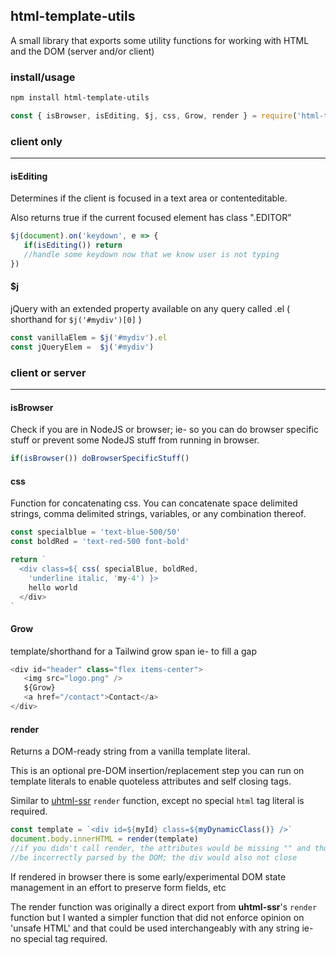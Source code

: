 ## html-template-utils 


A small library that exports some utility functions for
working with HTML and the DOM (server and/or client) 

### install/usage

```bash
npm install html-template-utils
```

```js
const { isBrowser, isEditing, $j, css, Grow, render } = require('html-template-utils') 
```

### client only
--------------------

#### isEditing

Determines if the client is focused in a text area or contenteditable. 

Also returns true if the current focused element has class ".EDITOR" 

```js
$j(document).on('keydown', e => {
   if(isEditing()) return 
   //handle some keydown now that we know user is not typing
})
```


#### $j 

jQuery with an extended property available on any query called .el 
( shorthand for `$j('#mydiv')[0]` ) 

```js
const vanillaElem = $j('#mydiv').el 
const jQueryElem =  $j('#mydiv')
```


### client or server
--------------------

#### isBrowser

Check if you are in NodeJS or browser; ie- so you can do browser 
specific stuff or prevent some NodeJS stuff from running in browser.

```js
if(isBrowser()) doBrowserSpecificStuff()
```


#### css 

Function for concatenating css. You can concatenate space delimited strings, comma delimited strings, variables, or any combination thereof. 

```js
const specialblue = 'text-blue-500/50' 
const boldRed = 'text-red-500 font-bold' 

return `
  <div class=${ css( specialBlue, boldRed, 
    'underline italic, 'my-4') }> 
    hello world 
  </div> 
`

```

#### Grow 

template/shorthand for a Tailwind grow span ie- to fill a gap

```js
<div id="header" class="flex items-center"> 
   <img src="logo.png" /> 
   ${Grow}
   <a href="/contact">Contact</a>
</div> 
```


#### render

Returns a DOM-ready string from a vanilla template literal.  

This is an optional pre-DOM insertion/replacement step you can run on template literals to enable quoteless attributes and self closing tags. 

Similar to [uhtml-ssr][2] `render` function, except no special `html` tag literal is required. 


```js
const template = `<div id=${myId} class=${myDynamicClass()} />`
document.body.innerHTML = render(template)
//if you didn't call render, the attributes would be missing "" and thus
//be incorrectly parsed by the DOM; the div would also not close
```

If rendered in browser there is some early/experimental DOM state management in an effort to preserve form fields, etc 

The render function was originally a direct export from **uhtml-ssr**'s `render` function but I wanted a simpler function that did not enforce opinion on 'unsafe HTML' and that could be used interchangeably with any string ie- no special tag required. 


[2]:https://github.com/WebReflection/uhtml-ssr



